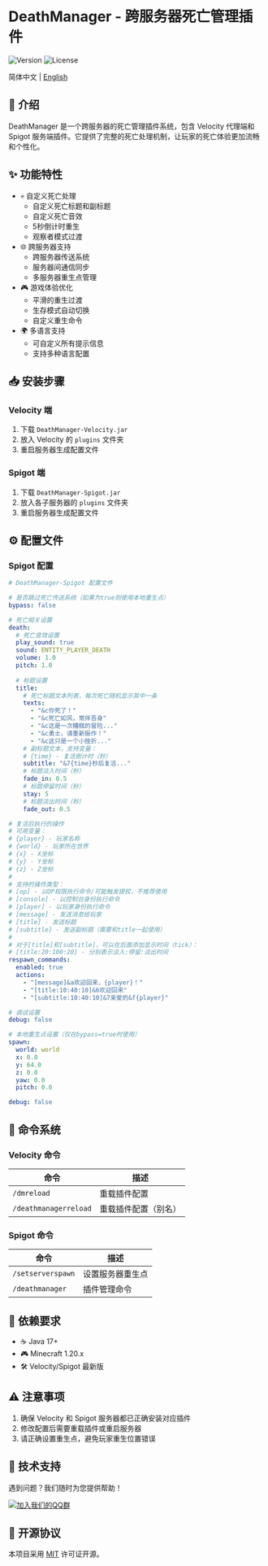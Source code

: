 # DeathManager - 跨服务器死亡管理插件

![Version](https://img.shields.io/badge/Minecraft-1.20.x-blue)
![License](https://img.shields.io/badge/License-MIT-green)

简体中文 | [English](README_EN.md)

## 📝 介绍

DeathManager 是一个跨服务器的死亡管理插件系统，包含 Velocity 代理端和 Spigot 服务端插件。它提供了完整的死亡处理机制，让玩家的死亡体验更加流畅和个性化。

## ✨ 功能特性

- 💀 自定义死亡处理
  - 自定义死亡标题和副标题
  - 自定义死亡音效
  - 5秒倒计时重生
  - 观察者模式过渡
- 🌐 跨服务器支持
  - 跨服务器传送系统
  - 服务器间通信同步
  - 多服务器重生点管理
- 🎮 游戏体验优化
  - 平滑的重生过渡
  - 生存模式自动切换
  - 自定义重生命令
- 🌍 多语言支持
  - 可自定义所有提示信息
  - 支持多种语言配置

## 📥 安装步骤

### Velocity 端
1. 下载 `DeathManager-Velocity.jar`
2. 放入 Velocity 的 `plugins` 文件夹
3. 重启服务器生成配置文件

### Spigot 端
1. 下载 `DeathManager-Spigot.jar`
2. 放入各子服务器的 `plugins` 文件夹
3. 重启服务器生成配置文件

## ⚙️ 配置文件

### Spigot 配置
```yaml
# DeathManager-Spigot 配置文件

# 是否跳过死亡传送系统（如果为true则使用本地重生点）
bypass: false

# 死亡相关设置
death:
  # 死亡音效设置
  play_sound: true
  sound: ENTITY_PLAYER_DEATH
  volume: 1.0
  pitch: 1.0
  
  # 标题设置
  title:
    # 死亡标题文本列表，每次死亡随机显示其中一条
    texts:
      - "&c你死了！"
      - "&c死亡如风，常伴吾身"
      - "&c这是一次糟糕的冒险..."
      - "&c勇士，请重新振作！"
      - "&c这只是一个小挫折..."
    # 副标题文本，支持变量：
    # {time} - 复活倒计时（秒）
    subtitle: "&7{time}秒后复活..."
    # 标题淡入时间（秒）
    fade_in: 0.5
    # 标题停留时间（秒）
    stay: 5
    # 标题淡出时间（秒）
    fade_out: 0.5

# 复活后执行的操作
# 可用变量：
# {player} - 玩家名称
# {world} - 玩家所在世界
# {x} - X坐标
# {y} - Y坐标
# {z} - Z坐标
#
# 支持的操作类型：
# [op] - 以OP权限执行命令/可能触发提权，不推荐使用
# [console] - 以控制台身份执行命令
# [player] - 以玩家身份执行命令
# [message] - 发送消息给玩家
# [title] - 发送标题
# [subtitle] - 发送副标题（需要和title一起使用）
# 
# 对于[title]和[subtitle]，可以在后面添加显示时间（tick）：
# [title:20:100:20] - 分别表示淡入:停留:淡出时间
respawn_commands:
  enabled: true
  actions:
    - "[message]&a欢迎回来，{player}！"
    - "[title:10:40:10]&6欢迎回来"
    - "[subtitle:10:40:10]&7亲爱的&f{player}"

# 调试设置
debug: false

# 本地重生点设置（仅在bypass=true时使用）
spawn:
  world: world
  x: 0.0
  y: 64.0
  z: 0.0
  yaw: 0.0
  pitch: 0.0 

debug: false
```

## 📌 命令系统

### Velocity 命令
| 命令 | 描述 |
|------|------|
| `/dmreload` | 重载插件配置 |
| `/deathmanagerreload` | 重载插件配置（别名） |

### Spigot 命令
| 命令 | 描述 |
|------|------|
| `/setserverspawn` | 设置服务器重生点 |
| `/deathmanager` | 插件管理命令 |

## 🔧 依赖要求

- ☕ Java 17+
- 🎮 Minecraft 1.20.x
- 🛠️ Velocity/Spigot 最新版

## ⚠️ 注意事项

1. 确保 Velocity 和 Spigot 服务器都已正确安装对应插件
2. 修改配置后需要重载插件或重启服务器
3. 请正确设置重生点，避免玩家重生位置错误

## 💬 技术支持

遇到问题？我们随时为您提供帮助！

[![加入我们的QQ群](https://img.shields.io/badge/QQ群-528651839-blue)](https://jq.qq.com/?_wv=1027&k=528651839)

## 📜 开源协议

本项目采用 [MIT](LICENSE) 许可证开源。 